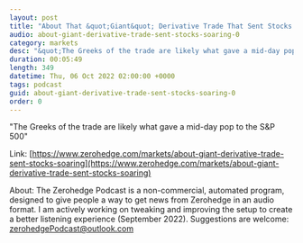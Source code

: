 ```yaml
---
layout: post
title: "About That &quot;Giant&quot; Derivative Trade That Sent Stocks Soaring"
audio: about-giant-derivative-trade-sent-stocks-soaring-0
category: markets
desc: "&quot;The Greeks of the trade are likely what gave a mid-day pop to the S&amp;P 500&quot;"
duration: 00:05:49
length: 349
datetime: Thu, 06 Oct 2022 02:00:00 +0000
tags: podcast
guid: about-giant-derivative-trade-sent-stocks-soaring-0
order: 0
---
```

&quot;The Greeks of the trade are likely what gave a mid-day pop to the S&amp;P 500&quot;

Link: [https://www.zerohedge.com/markets/about-giant-derivative-trade-sent-stocks-soaring](https://www.zerohedge.com/markets/about-giant-derivative-trade-sent-stocks-soaring)

About: The Zerohedge Podcast is a non-commercial, automated program, designed to give people a way to get news from Zerohedge in an audio format.  I am actively working on tweaking and improving the setup to create a better listening experience (September 2022).  Suggestions are welcome: [zerohedgePodcast@outlook.com](mailto:zerohedgePodcast@outlook.com)